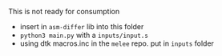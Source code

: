 This is not ready for consumption

* insert in `asm-differ` lib into this folder
* `python3 main.py` with a `inputs/input.s`
* using dtk macros.inc in the `melee` repo. put in `inputs` folder

